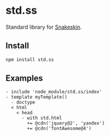 std.ss
======

Standard library for [Snakeskin](https://github.com/SnakeskinTpl/Snakeskin).

## Install

```bash
npm install std.ss
```

## Examples

```
- include 'node_module/std.ss/index'
- template myTemplate()
  - doctype
  < html
    < head
      - with std.html
        += @cdn('jquery@2', 'yandex')
        += @cdn('fontAwesome@4')
```
